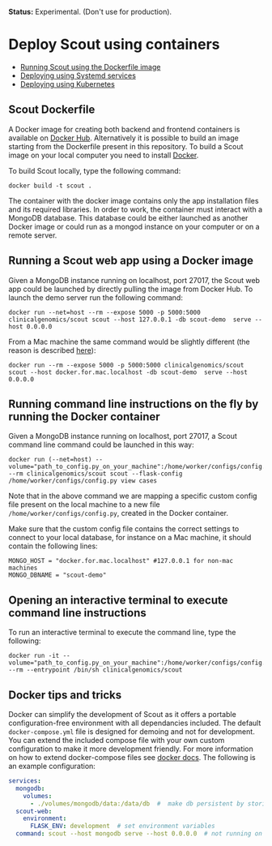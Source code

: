 __Status:__ Experimental. (Don't use for production).

# Deploy Scout using containers

* [ Running Scout using the Dockerfile image ](#docker)
* [ Deploying using Systemd services ](./systemd.md)
* [ Deploying using Kubernetes ](./kubernetes.md)


<a name="docker"></a>
## Scout Dockerfile

A Docker image for creating both backend and frontend containers is available on [Docker Hub](https://hub.docker.com/repository/docker/clinicalgenomics/scout). Alternatively it is possible to build an image starting from the Dockerfile present in this repository.
To build a Scout image on your local computer you need to install [Docker](https://www.docker.com).

To build Scout locally, type the following command:

```
docker build -t scout .
```

The container with the docker image contains only the app installation files and its required libraries. In order to work, the container must interact with a MongoDB database. This database could be either launched as another Docker image or could run as a mongod instance on your computer or on a remote server.


## Running a Scout web app using a Docker image

Given a MongoDB instance running on localhost, port 27017, the Scout web app could be launched by directly pulling the image from Docker Hub. To launch the demo server run the following command:

```
docker run --net=host --rm --expose 5000 -p 5000:5000 clinicalgenomics/scout scout --host 127.0.0.1 -db scout-demo  serve --host 0.0.0.0
```

From a Mac machine the same command would be slightly different (the reason is described [here](https://docs.docker.com/desktop/mac/networking/)):
```
docker run --rm --expose 5000 -p 5000:5000 clinicalgenomics/scout scout --host docker.for.mac.localhost -db scout-demo  serve --host 0.0.0.0
```

## Running command line instructions on the fly by running the Docker container

Given a MongoDB instance running on localhost, port 27017, a Scout command line command could be launched in this way:
```
docker run (--net=host) --volume="path_to_config.py_on_your_machine":/home/worker/configs/config.py --rm clinicalgenomics/scout scout --flask-config /home/worker/configs/config.py view cases
```

Note that in the above command we are mapping a specific custom config file present on the local machine to a new file `/home/worker/configs/config.py`, created in the Docker container.

Make sure that the custom config file contains the correct settings to connect to your local database, for instance on a Mac machine, it should contain the following lines:

```
MONGO_HOST = "docker.for.mac.localhost" #127.0.0.1 for non-mac machines
MONGO_DBNAME = "scout-demo"
```

## Opening an interactive terminal to execute command line instructions

To run an interactive terminal to execute the command line, type the following:

```
docker run -it --volume="path_to_config.py_on_your_machine":/home/worker/configs/config.py --rm --entrypoint /bin/sh clinicalgenomics/scout
```


## Docker tips and tricks

Docker can simplify the development of Scout as it offers a portable configuration-free environment with all dependancies included. The default `docker-compose.yml` file is designed for demoing and not for development. You can extend the included compose file with your own custom configuration to make it more development friendly. For more information on how to extend docker-compose files see [docker docs](https://docs.docker.com/compose/extends/). The following is an example configuration:

``` yaml
services:
  mongodb:
    volumes:
      - ./volumes/mongodb/data:/data/db  #  make db persistent by storing data on host file system
  scout-web:
    environment:
      FLASK_ENV: development  # set environment variables
  command: scout --host mongodb serve --host 0.0.0.0  # not running on demo db
```
